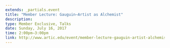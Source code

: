 ```yaml
---
extends: _partials.event
title: "Member Lecture: Gauguin—Artist as Alchemist"
description: 
type: Member Exclusive, Talks
date: Sunday, July 16, 2017
time: 2:00pm–3:00pm
link: http://www.artic.edu/event/member-lecture-gauguin-artist-alchemist-2
---
```

